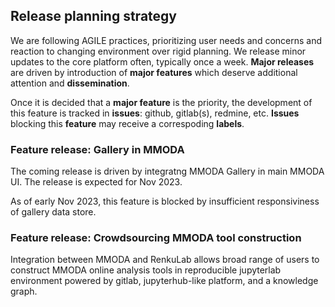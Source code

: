 ## Release planning strategy

We are following AGILE practices, prioritizing user needs and concerns and reaction to changing environment over rigid planning.
We release minor updates to the core platform often, typically once a week.
**Major releases** are driven by introduction of **major features** which deserve additional attention and **dissemination**.

Once it is decided that a **major feature** is the priority, the development of this feature is tracked in **issues**: github, gitlab(s), redmine, etc.
**Issues** blocking this **feature** may receive a correspoding **labels**.

### Feature release: Gallery in MMODA

The coming release is driven by integratng MMODA Gallery in main MMODA UI.
The release is expected for Nov 2023.

As of early Nov 2023, this feature is blocked by insufficient responsiviness of gallery data store.

### Feature release: Crowdsourcing MMODA tool construction 

Integration between MMODA and RenkuLab allows broad range of users to construct MMODA online analysis tools in reproducible jupyterlab environment powered by gitlab, jupyterhub-like platform, and a knowledge graph.
